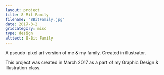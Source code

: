 ```yaml
---
layout: project
title: 8-Bit Family
filename: "8BitFamily.jpg"
date: 2017-3-2
gridcategory: misc
type: design
alttext: 8-Bit Family
---
```

A pseudo-pixel art version of me & my family. Created in illustrator.

This project was created in March 2017 as a part of my Graphic Design & Illustration class.